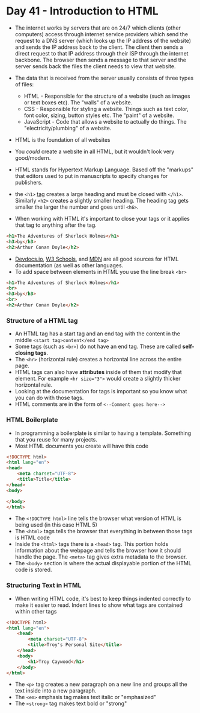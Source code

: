 # Day 41 - Introduction to HTML

- The internet works by servers that are on 24/7 which clients (other computers) access through internet service providers which send the request to a DNS server (which looks up the IP address of the website) and sends the IP address back to the client. The client then sends a direct request to that IP address through their ISP through the internet backbone. The browser then sends a message to that server and the server sends back the files the client needs to view that website.
- The data that is received from the server usually consists of three types of files:
  + HTML - Responsible for the structure of a website (such as images or text boxes etc). The "walls" of a website.
  + CSS - Responsible for styling a website. Things such as text color, font color, sizing, button styles etc. The "paint" of a website.
  + JavaScript - Code that allows a website to actually do things. The "electricity/plumbing" of a website.

- HTML is the foundation of all websites
- You *could* create a website in all HTML, but it wouldn't look very good/modern.
- HTML stands for Hypertext Markup Language. Based off the "markups" that editors used to put in manuscripts to specify changes for publishers.
- the `<h1>` [tag](https://developer.mozilla.org/en-US/docs/Web/HTML/Element/Heading_Elements) creates a large heading and must be closed with `</h1>`. Similarly `<h2>` creates a slightly smaller heading. The heading tag gets smaller the larger the number and goes until `<h6>`. 
- When working with HTML it's important to close your tags or it applies that tag to anything after the tag.
```html
<h1>The Adventures of Sherlock Holmes</h1>
<h3>by</h3>
<h2>Arthur Conan Doyle</h2>
```
- [Devdocs.io](https://devdocs.io/), [W3 Schools](https://www.w3schools.com/html/), and [MDN](https://developer.mozilla.org/en-US/) are all good sources for HTML documentation (as well as other languages.
- To add space between elements in HTML you use the line break `<br>`
```html
<h1>The Adventures of Sherlock Holmes</h1>
<br>
<h3>by</h3>
<br>
<h2>Arthur Conan Doyle</h2>
```

### Structure of a HTML tag
- An HTML tag has a start tag and an end tag with the content in the middle `<start tag>content</end tag>`
- Some tags (such as `<br>`) do not have an end tag. These are called **self-closing tags**.
- The `<hr>` (horizontal rule) creates a horizontal line across the entire page.
- HTML tags can also have **attributes** inside of them that modify that element. For example `<hr size="3">` would create a slightly thicker horizontal rule.
- Looking at the documentation for tags is important so you know what you can do with those tags.
- HTML comments are in the form of `<--Comment goes here-->`

### HTML Boilerplate

- In programming a boilerplate is similar to having a template. Something that you reuse for many projects.
- Most HTML documents you create will have this code
```html
<!DOCTYPE html>
<html lang="en">
<head>
    <meta charset="UTF-8">
    <title>Title</title>
</head>
<body>

</body>
</html>
```
- The `<!DOCTYPE html>` line tells the browser what version of HTML is being used (in this case HTML 5)
- The `<html>` tags tells the browser that everything in between those tags is HTML code
- Inside the `<html>` tags there is a `<head>` tag. This portion holds information about the webpage and tells the browser how it should handle the page. The `<meta>` tag gives extra metadata to the browser.
- The `<body>` section is where the actual displayable portion of the HTML code is stored.

### Structuring Text in HTML
- When writing HTML code, it's best to keep things indented correctly to make it easier to read. Indent lines to show what tags are contained within other tags
```html
<!DOCTYPE html>
<html lang="en">
    <head>
        <meta charset="UTF-8">
        <title>Troy's Personal Site</title>
    </head>
    <body>
        <h1>Troy Caywood</h1>
    </body>
</html>
```

- The `<p>` tag creates a new paragraph on a new line and groups all the text inside into a new paragraph.
- The `<em>` emphasis tag makes text italic or "emphasized"
- The `<strong>` tag makes text bold or "strong"